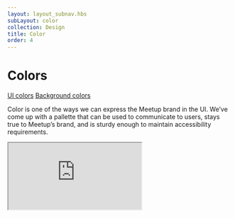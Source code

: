 ```yaml
---
layout: layout_subnav.hbs
subLayout: color
collection: Design
title: Color
order: 4
---
```


# Colors
[UI colors](#uiColors) [Background colors](#bgColors)

Color is one of the ways we can express the Meetup brand in the UI. We’ve come up with a pallette that can be used to communicate to users, stays true to Meetup’s brand, and is sturdy enough to maintain accessibility requirements.

<iframe src="https://meetup.github.io/swarm-constants/" />
